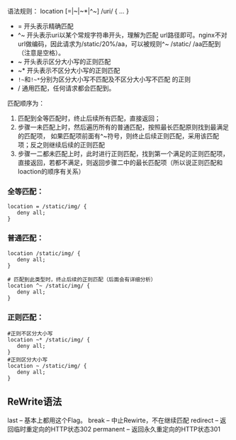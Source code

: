 语法规则： location [=|~|~*|^~] /uri/ { … }

- = 开头表示精确匹配
- ^~ 开头表示uri以某个常规字符串开头，理解为匹配 url路径即可。nginx不对url做编码，因此请求为/static/20%/aa，可以被规则^~ /static/ /aa匹配到（注意是空格）。
- ~ 开头表示区分大小写的正则匹配
- ~* 开头表示不区分大小写的正则匹配
- `!~`和`!~*`分别为区分大小写不匹配及不区分大小写不匹配 的正则
- / 通用匹配，任何请求都会匹配到。

匹配顺序为：

1. 匹配到全等匹配时，终止后续所有匹配，直接返回；
2. 步骤一未匹配上时，然后遍历所有的普通匹配，按照最长匹配原则找到最满足的匹配项，
    如果匹配项前面有^~符号，则终止后续正则匹配，采用该匹配项；反之则继续后续的正则匹配
3. 步骤一二都未匹配上时，此时进行正则匹配，找到第一个满足的正则匹配项，直接返回，若都不满足，则返回步骤二中的最长匹配项（所以说正则匹配和loaction的顺序有关系）



### 全等匹配：

	location = /static/img/ {
	   deny all;
	}
### 普通匹配：

	location /static/img/ {
	   deny all;
	}
	
	# 匹配到此类型时，终止后续的正则匹配（后面会有详细分析）
	location ^~ /static/img/ {
	   deny all;
	}
### 正则匹配：

	#正则不区分大小写
	location ~* /static/img/ {  
	   deny all;
	}
	#正则区分大小写
	location ~ /static/img/ {
	   deny all;
	}


## ReWrite语法

last – 基本上都用这个Flag。
break – 中止Rewirte，不在继续匹配
redirect – 返回临时重定向的HTTP状态302
permanent – 返回永久重定向的HTTP状态301